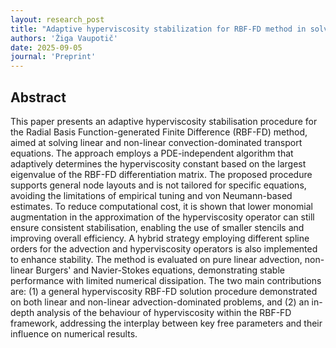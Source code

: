 ```yaml
---
layout: research_post
title: "Adaptive hyperviscosity stabilization for RBF-FD method in solving convection-dominated transport equations"
authors: 'Žiga Vaupotič'
date: 2025-09-05
journal: 'Preprint'
---
```


## Abstract

This paper presents an adaptive hyperviscosity stabilisation procedure for the Radial Basis Function-generated Finite Difference (RBF-FD) method, aimed at solving linear and non-linear convection-dominated transport equations. The approach employs a PDE-independent algorithm that adaptively determines the hyperviscosity constant based on the largest eigenvalue of the RBF-FD differentiation matrix. The proposed procedure supports general node layouts and is not tailored for specific equations, avoiding the limitations of empirical tuning and von Neumann-based estimates. To reduce computational cost, it is shown that lower monomial augmentation in the approximation of the hyperviscosity operator can still ensure consistent stabilisation, enabling the use of smaller stencils and improving overall efficiency. A hybrid strategy employing different spline orders for the advection and hyperviscosity operators is also implemented to enhance stability. The method is evaluated on pure linear advection, non-linear Burgers' and Navier-Stokes equations, demonstrating stable performance with limited numerical dissipation. The two main contributions are: (1) a general hyperviscosity RBF-FD solution procedure demonstrated on both linear and non-linear advection-dominated problems, and (2) an in-depth analysis of the behaviour of hyperviscosity within the RBF-FD framework, addressing the interplay between key free parameters and their influence on numerical results.